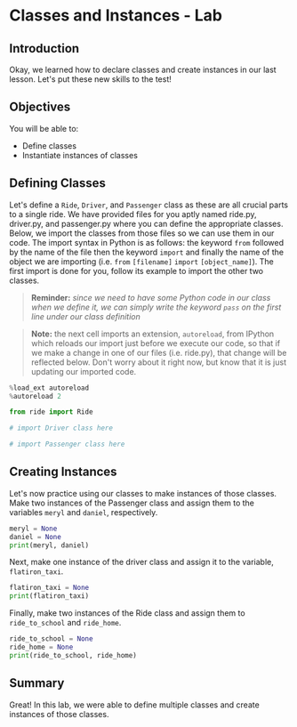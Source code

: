 
# Classes and Instances - Lab

## Introduction
Okay, we learned how to declare classes and create instances in our last lesson. Let's put these new skills to the test!

## Objectives

You will be able to:

* Define classes
* Instantiate instances of classes

## Defining Classes


Let's define a `Ride`, `Driver`, and `Passenger` class as these are all crucial parts to a single ride. We have provided files for you aptly named ride.py, driver.py, and passenger.py where you can define the appropriate classes. Below, we import the classes from those files so we can use them in our code. The import syntax in Python is as follows: the keyword `from` followed by the name of the file then the keyword `import` and finally the name of the object we are importing (i.e. `from` `[filename]` `import` `[object_name]`). The first import is done for you, follow its example to import the other two classes.

> **Reminder:** *since we need to have some Python code in our class when we define it, we can simply write the keyword `pass` on the first line under our class definition*

> **Note:** the next cell imports an extension, `autoreload`, from IPython which reloads our import just before we execute our code, so that if we make a change in one of our files (i.e. ride.py), that change will be reflected below. Don't worry about it right now, but know that it is just updating our imported code.


```python
%load_ext autoreload
%autoreload 2
```


```python
from ride import Ride
```


```python
# import Driver class here
```


```python
# import Passenger class here
```

## Creating Instances

Let's now practice using our classes to make instances of those classes. Make two instances of the Passenger class and assign them to the variables `meryl` and `daniel`, respectively.


```python
meryl = None
daniel = None
print(meryl, daniel)
```

Next, make one instance of the driver class and assign it to the variable, `flatiron_taxi`.


```python
flatiron_taxi = None
print(flatiron_taxi)
```

Finally, make two instances of the Ride class and assign them to `ride_to_school` and `ride_home`. 


```python
ride_to_school = None
ride_home = None
print(ride_to_school, ride_home)
```

## Summary
Great! In this lab, we were able to define multiple classes and create instances of those classes.
